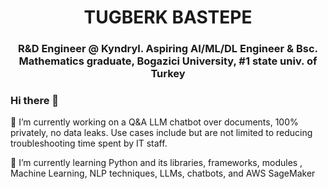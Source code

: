 <h1 align="center">TUGBERK BASTEPE</h1>
<h3 align="center"><span color="blue"> R&D Engineer @ Kyndryl. Aspiring AI/ML/DL Engineer & </span> Bsc. Mathematics graduate, Bogazici University, #1 state univ. of Turkey</h3>

### Hi there 👋
<p> 🔭 I’m currently working on a Q&A LLM chatbot over documents, 100% privately, no data leaks. Use cases include but are not limited to reducing troubleshooting time spent by IT staff. </p>
<p>🌱 I’m currently learning Python and its libraries, frameworks, modules , Machine Learning, NLP techniques, LLMs, chatbots, and AWS SageMaker</p>

<!--
**tugberkbastepe/tugberkbastepe** is a ✨ _special_ ✨ repository because its `README.md` (this file) appears on your GitHub profile.

Here are some ideas to get you started:

- 🔭 I’m currently working on a Q&A LLM chatbot over documents, 100% privately, no data leaks 
- 🌱 I’m currently learning Python, NLP, AWS SageMaker
- 👯 I’m looking to collaborate on ...
- 🤔 I’m looking for help with ...
- 💬 Ask me about ...
- 📫 How to reach me: ...
- 😄 Pronouns: ...
- ⚡ Fun fact: ...
-->
